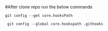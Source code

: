 #After clone repo run the below commands

```
git config --get core.hooksPath
```

```
 git config --global core.hookspath .githooks
``` 
